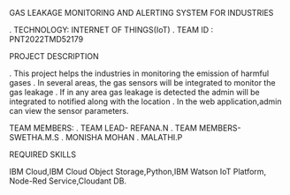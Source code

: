GAS LEAKAGE MONITORING AND ALERTING SYSTEM FOR INDUSTRIES

. TECHNOLOGY: INTERNET OF THINGS(IoT)
. TEAM ID : PNT2022TMD52179

PROJECT DESCRIPTION

 . This project helps the industries in monitoring the emission of harmful gases
 . In several areas, the gas sensors will be integrated to monitor the gas leakage
 . If in any area gas leakage is detected the admin will be integrated to notified along with the location
 . In the web application,admin can view the sensor parameters.
 
 TEAM MEMBERS:
     . TEAM LEAD- REFANA.N
     . TEAM MEMBERS-SWETHA.M.S
     . MONISHA MOHAN
     . MALATHI.P
     
 
 REQUIRED SKILLS
 
 IBM Cloud,IBM Cloud Object Storage,Python,IBM Watson IoT Platform, Node-Red Service,Cloudant DB.
